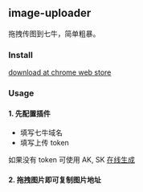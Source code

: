 image-uploader
------------

拖拽传图到七牛，简单粗暴。

### Install

[download at chrome web store](https://chrome.google.com/webstore/detail/image-uploader/eldkfjkkfnokbobofnjkocidcopchpoc)


### Usage

#### 1. 先配置插件

* 填写七牛域名
* 填写上传 token

如果没有 token 可使用 AK, SK [在线生成](http://liyaodong.com/image-uploader/generate_token/)

#### 2. 拖拽图片即可复制图片地址

